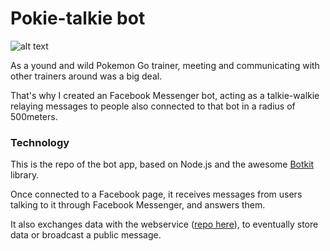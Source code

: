 # Pokie-talkie bot
![alt text](https://ctsd.github.io/pktk-bot/img/calculus.png "Pokie-talkie")

As a yound and wild Pokemon Go trainer, meeting and communicating with other trainers around was a big deal.

That's why I created an Facebook Messenger bot, acting as a talkie-walkie relaying messages to people also connected to that bot in a radius of 500meters.

### Technology

This is the repo of the bot app, based on Node.js and the awesome [Botkit](https://github.com/howdyai/botkit) library.

Once connected to a Facebook page, it receives messages from users talking to it through Facebook Messenger, and answers them.

It also exchanges data with the webservice ([repo here](https://github.com/ctsd/pktk-api)), to eventually store data or broadcast a public message.
